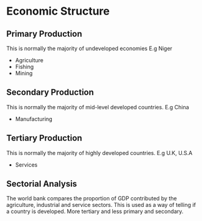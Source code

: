 # Economic Structure #

## Primary Production ##
This is normally the majority of undeveloped economies
E.g Niger
- Agriculture
- Fishing
- Mining

## Secondary Production ##
This is normally the majority of mid-level developed countries.
E.g China
- Manufacturing

## Tertiary Production ##
This is normally the majority of highly developed countries.
E.g U.K, U.S.A
- Services

## Sectorial Analysis ##
The world bank compares the proportion of GDP contributed by the agriculture, industrial and service sectors.
This is used as a way of telling if a country is developed. More tertiary and less primary and secondary.
